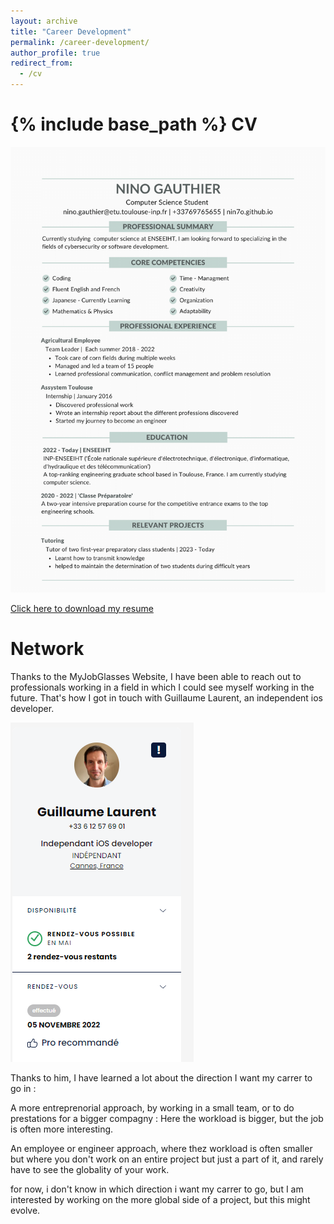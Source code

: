 ```yaml
---
layout: archive
title: "Career Development"
permalink: /career-development/
author_profile: true
redirect_from:
  - /cv
---
```


{% include base_path %}
CV
======
![CV](/files/CV-1.png)

<a href="/CV.pdf" download>Click here to download my resume</a>

Network
======

Thanks to the MyJobGlasses Website, I have been able to reach out to professionals working in a field in which I could see myself working in the future. That's how I got in touch with Guillaume Laurent, an independent ios developer.

![MJG](/files/MJG.png)

Thanks to him, I have learned a lot about the direction I want my carrer to go in : 

A more entreprenorial approach, by working in a small team, or to do prestations for a bigger compagny : Here the workload is bigger, but the job is often more interesting.

An employee or engineer approach, where thez workload is often smaller but where you don't work on an entire project but just a part of it, and rarely have to see the globality of your work.

for now, i don't know in which direction i want my carrer to go, but I am interested by working on the more global side of a project, but this might evolve.
